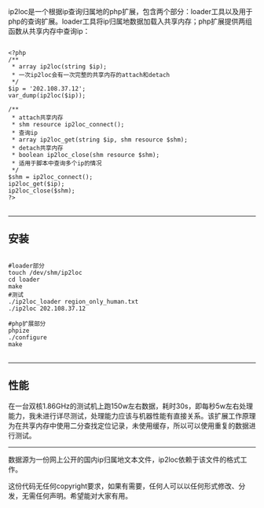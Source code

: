 ip2loc是一个根据ip查询归属地的php扩展，包含两个部分：loader工具以及用于php的查询扩展。loader工具将ip归属地数据加载入共享内存；php扩展提供两组函数从共享内存中查询ip：

<pre>
<code>
&lt;?php
/**
 * array ip2loc(string $ip);
 * 一次ip2loc会有一次完整的共享内存的attach和detach
 */
$ip = '202.108.37.12';
var_dump(ip2loc($ip));

/**
 * attach共享内存
 * shm resource ip2loc_connect();
 * 查询ip
 * array ip2loc_get(string $ip, shm resource $shm);
 * detach共享内存
 * boolean ip2loc_close(shm resource $shm);
 * 适用于脚本中查询多个ip的情况
 */
$shm = ip2loc_connect();
ip2loc_get($ip);
ip2loc_close($shm);
?&gt;
</code>
</pre> 


---

## 安装 ##

<pre>
<code>
#loader部分
touch /dev/shm/ip2loc
cd loader
make
#测试
./ip2loc_loader region_only_human.txt
./ip2loc 202.108.37.12

#php扩展部分
phpize
./configure
make
</code>
</pre>

---

## 性能 ##

在一台双核1.86GHz的测试机上跑150w左右数据，耗时30s，即每秒5w左右处理能力，我未进行详尽测试，处理能力应该与机器性能有直接关系。该扩展工作原理为在共享内存中使用二分查找定位记录，未使用缓存，所以可以使用重复的数据进行测试。

---

数据源为一份网上公开的国内ip归属地文本文件，ip2loc依赖于该文件的格式工作。

这份代码无任何copyright要求，如果有需要，任何人可以以任何形式修改、分发，无需任何声明。希望能对大家有用。